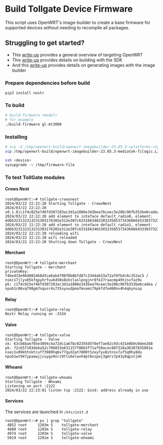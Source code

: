 # Build Tollgate Device Firmware

This script uses OpenWRT's image-builder to create a base firmware for supported devices without needing to recompile all packages.

## Struggling to get started?

* This [write-up](https://njump.me/nevent1qqsrkfkdwy8q693vtrs789t7gf0vt86avkp7ufcmn5j0rhuvpr35zsqprfmhxue69uhhgmmvd33x7mm5dqh8xar9deejuer9wchsyg9nugltwgmmxedv4xwf628swz33f4s6sdl8h58uhv8s89xae7mzrqpsgqqqqqqsy3ukmv) provides a general overview of targeting OpenWRT
* This [write-up](https://njump.me/nevent1qqs2yfg6yuzkfd8ymry2hqt9a8vzf86zsuwh4phkmumdfk5kpke95jsppemhxue69uhkummn9ekx7mp0qgst8c37ku3hkdj6e2vun550qu9rzntp4qm700g0ewc0qw2dmnakyxqrqsqqqqqpxv8pu3) provides details on building with the SDK
* And this [write-up](https://njump.me/nevent1qqsge5zzeya9e0v5pftg2durq5htc6cpd93d3qs7tezcfadsme0ckcqppemhxue69uhkummn9ekx7mp0qgst8c37ku3hkdj6e2vun550qu9rzntp4qm700g0ewc0qw2dmnakyxqrqsqqqqqppkccyz) provides details on generating images with the image builder

### Prepare dependencies before build
```
pip3 install nostr
```

### To build

```bash
# build-firmware <model>
# for example
./build-firmware gl-mt3000
```

### Installing
```bash
# scp -O /tmp/openwrt-build/openwrt-imagebuilder-23.05.3-<platform>-<type>.Linux-x86_64/bin/targets/<platform>/<type>/openwrt-23.05.3-<target-device>-<profile>-squashfs-sysupgrade.bin root@<dest>:/tmp
scp /tmp/openwrt-build/openwrt-imagebuilder-23.05.3-mediatek-filogic.Linux-x86_64/bin/targets/mediatek/filogic/openwrt-23.05.3-mediatek-filogic-glinet_gl-mt3000-squashfs-sysupgrade.bin root@192.168.8.1:/tmp/.

ssh <device>
sysupgrade -v /tmp/firmware-file
```

### To test TollGate modules

#### Crows Nest
```
root@OpenWrt:~# tollgate-crowsnest 
2024/03/22 22:22:20 Starting Tollgate - CrowsNest
2024/03/22 22:22:20 v0.1.0|c1f4c025e746fd307203ac3d1a1886e343bea76ceec5e286c96fb353be6cadea|KiB|1049000|sat|192.168.1.1
2024/03/22 22:22:20 add element to inteface default_radio0, element: dd6b323132313231303176302e312e307c633166346330323565373436666433303732303361633364316131383836653334336265613736636565633565323836633936666233353362653663616465617c4b69427c313034393030307c7361747c3139322e3136382e312e31
2024/03/22 22:22:20 add element to inteface default_radio1, element: dd6b323132313231303176302e312e307c633166346330323565373436666433303732303361633364316131383836653334336265613736636565633565323836633936666233353362653663616465617c4b69427c313034393030307c7361747c3139322e3136382e312e31
2024/03/22 22:22:20 reloading wifi
2024/03/22 22:22:20 wifi reloaded
2024/03/22 22:22:20 Shutting down Tollgate - CrowsNest
```

#### Merchant
```
root@OpenWrt:~# tollgate-merchant 
Starting Tollgate - merchant
privateKey: f4be433e9648024b8d3ce6ab4798f0b8bfd87c3344a633a72af0fbdc6c352ac5 / nsec17jlyx05kfqpyhrfuu6450x8shzlaslpngjnr8fe27raacmp49tzsvfaz9v
pk: c1f4c025e746fd307203ac3d1a1886e343bea76ceec5e286c96fb353be6cadea / npub1c86vqf08gm7nqusr4s735xyxudpmafmvamz79pkfd7e480nv4h4qkynusp
```

#### Relay
```
root@OpenWrt:~# tollgate-relay 
Nostr Relay running on :3334
```

#### Valve
```
root@OpenWrt:~# tollgate-valve 
Starting Tollgate - Valve
sk: 63cb6bae765e3894c4a72dc1a67bc02355d5f8ef7ae82c93c431e0b9c0dee268
pk: 72cb5f103deba52c708833e631157f86b3f71af50acec807328a36387835891e
nsec1v09khtnktcuff3989hq6v77qyd2at7800t5zey7yx8stnsx7uf5q9hy8du
npub1wt947ypaawjjcuygx0nrz9tls6elwxh4pt8vspej3gmrs7p43y0qpzvjmh
```

#### Whoami
```
root@OpenWrt:~# tollgate-whoami 
Starting Tollgate - Whoami
Listening on port :2122
2024/03/22 22:23:01 listen tcp :2122: bind: address already in use
```

#### Services
The services are launched in `/etc/init.d`

```
root@OpenWrt:~# ps | grep "tollgate"
 4852 root     1203m S    tollgate-merchant
 4880 root     1203m S    tollgate-relay
 4974 root     1203m S    tollgate-valve
 5019 root     1201m S    tollgate-whoami
```

